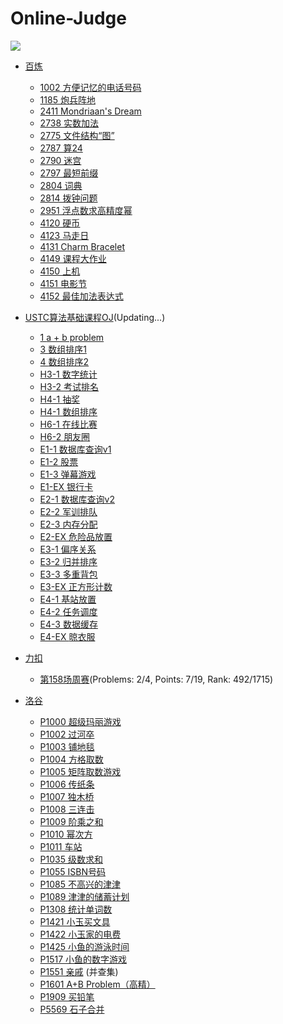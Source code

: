 # Online-Judge
[![](https://img.shields.io/badge/OJ-@lyc0930-blueviolet.svg?style=flat)](https://github.com/lyc0930)

- [百炼](http://openjudge.cn/)
    - [1002 方便记忆的电话号码](http://bailian.openjudge.cn/practice/1002)
    - [1185 炮兵阵地](http://bailian.openjudge.cn/practice/1185)
    - [2411 Mondriaan's Dream](http://bailian.openjudge.cn/practice/2411)
    - [2738 实数加法](http://bailian.openjudge.cn/practice/2738)
    - [2775 文件结构“图”](http://bailian.openjudge.cn/practice/2775)
    - [2787 算24](http://bailian.openjudge.cn/practice/2787)
    - [2790 迷宫](http://bailian.openjudge.cn/practice/2790)
    - [2797 最短前缀](http://bailian.openjudge.cn/practice/2797)
    - [2804 词典](http://bailian.openjudge.cn/practice/2804)
    - [2814 拨钟问题](http://bailian.openjudge.cn/practice/2814)
    - [2951 浮点数求高精度幂](http://bailian.openjudge.cn/practice/2951)
    - [4120 硬币](http://bailian.openjudge.cn/practice/4120)
    - [4123 马走日](http://bailian.openjudge.cn/practice/4123)
    - [4131 Charm Bracelet](http://bailian.openjudge.cn/practice/4131)
    - [4149 课程大作业](http://bailian.openjudge.cn/practice/4149)
    - [4150 上机](http://bailian.openjudge.cn/practice/4150)
    - [4151 电影节](http://bailian.openjudge.cn/practice/4151)
    - [4152 最佳加法表达式](http://bailian.openjudge.cn/practice/4152)

- [USTC算法基础课程OJ](https://202.38.86.171/)(Updating...)
    - [1 ](https://github.com/lyc0930/Online-Judge/tree/master/ItA/1)[a + b problem](https://202.38.86.171/problem/1)
    - [3 ](https://github.com/lyc0930/Online-Judge/tree/master/ItA/3)[数组排序1](https://202.38.86.171/problem/3)
    - [4 ](https://github.com/lyc0930/Online-Judge/tree/master/ItA/4)[数组排序2](https://202.38.86.171/problem/4)
    - [H3-1 ](https://github.com/lyc0930/Online-Judge/tree/master/ItA/H3-1)[数字统计](https://202.38.86.171/problem/H3-1)
    - [H3-2 ](https://github.com/lyc0930/Online-Judge/tree/master/ItA/H3-2)[考试排名](https://202.38.86.171/problem/H3-2)
    - [H4-1 ](https://github.com/lyc0930/Online-Judge/tree/master/ItA/H4-1)[抽奖](https://202.38.86.171/problem/H4-1)
    - [H4-1 ](https://github.com/lyc0930/Online-Judge/tree/master/ItA/H4-1)[数组排序](https://202.38.86.171/problem/H4-2)
    - [H6-1 ](https://github.com/lyc0930/Online-Judge/tree/master/ItA/H6-1)[在线比赛](https://202.38.86.171/problem/H6-1)
    - [H6-2 ](https://github.com/lyc0930/Online-Judge/tree/master/ItA/H6-2)[朋友圈](https://202.38.86.171/problem/H6-2)
    - [E1-1 ](https://github.com/lyc0930/Online-Judge/tree/master/ItA/E1-1)[数据库查询v1](https://202.38.86.171/problem/E1-1)
    - [E1-2 ](https://github.com/lyc0930/Online-Judge/tree/master/ItA/E1-2)[股票](https://202.38.86.171/problem/E1-2)
    - [E1-3 ](https://github.com/lyc0930/Online-Judge/tree/master/ItA/E1-3)[弹幕游戏](https://202.38.86.171/problem/E1-3)
    - [E1-EX ](https://github.com/lyc0930/Online-Judge/tree/master/ItA/E1-EX)[银行卡](https://202.38.86.171/problem/E1-EX)
    - [E2-1 ](https://github.com/lyc0930/Online-Judge/tree/master/ItA/E2-1)[数据库查询v2](https://202.38.86.171/problem/E2-1)
    - [E2-2 ](https://github.com/lyc0930/Online-Judge/tree/master/ItA/E2-2)[军训排队](https://202.38.86.171/problem/E2-2)
    - [E2-3 ](https://github.com/lyc0930/Online-Judge/tree/master/ItA/E2-3)[内存分配](https://202.38.86.171/problem/E2-3)
    - [E2-EX ](https://github.com/lyc0930/Online-Judge/tree/master/ItA/E2-EX)[危险品放置](https://202.38.86.171/problem/E2-EX)
    - [E3-1 ](https://github.com/lyc0930/Online-Judge/tree/master/ItA/E3-1)[偏序关系](https://202.38.86.171/problem/E3-1)
    - [E3-2 ](https://github.com/lyc0930/Online-Judge/tree/master/ItA/E3-2)[归并排序](https://202.38.86.171/problem/E3-2)
    - [E3-3 ](https://github.com/lyc0930/Online-Judge/tree/master/ItA/E3-3)[多重背包](https://202.38.86.171/problem/E3-3)
    - [E3-EX ](https://github.com/lyc0930/Online-Judge/tree/master/ItA/E3-EX)[正方形计数](https://202.38.86.171/problem/E3-EX)
    - [E4-1 ](https://github.com/lyc0930/Online-Judge/tree/master/ItA/E4-1)[基站放置](https://202.38.86.171/problem/E4-1)
    - [E4-2 ](https://github.com/lyc0930/Online-Judge/tree/master/ItA/E4-2)[任务调度](https://202.38.86.171/problem/E4-2)
    - [E4-3 ](https://github.com/lyc0930/Online-Judge/tree/master/ItA/E4-3)[数据缓存](https://202.38.86.171/problem/E4-3)
    - [E4-EX ](https://github.com/lyc0930/Online-Judge/tree/master/ItA/E4-EX)[晾衣服](https://202.38.86.171/problem/E4-EX)

- [力扣](https://leetcode-cn.com)
    - [第158场周赛](https://leetcode-cn.com/contest/weekly-contest-158)(Problems: 2/4, Points: 7/19, Rank: 492/1715)

- [洛谷](https://www.luogu.org/)
    - [P1000 超级玛丽游戏](https://www.luogu.org/problem/P1000)
    - [P1002 过河卒](https://www.luogu.org/problem/P1002)
    - [P1003 铺地毯](https://www.luogu.org/problem/P1003)
    - [P1004 方格取数](https://www.luogu.org/problem/P1004)
    - [P1005 矩阵取数游戏](https://www.luogu.org/problem/P1005)
    - [P1006 传纸条](https://www.luogu.org/problem/P1006)
    - [P1007 独木桥](https://www.luogu.org/problem/P1007)
    - [P1008 三连击](https://www.luogu.org/problem/P1008)
    - [P1009 阶乘之和](https://www.luogu.org/problem/P1009)
    - [P1010 幂次方](https://www.luogu.org/problem/P1010)
    - [P1011 车站](https://www.luogu.org/problem/P1011)
    - [P1035 级数求和](https://www.luogu.org/problem/P1035)
    - [P1055 ISBN号码](https://www.luogu.org/problem/P1055)
    - [P1085 不高兴的津津](https://www.luogu.org/problem/P1085)
    - [P1089 津津的储蓄计划](https://www.luogu.org/problem/P1089)
    - [P1308 统计单词数](https://www.luogu.org/problem/P11308)
    - [P1421 小玉买文具](https://www.luogu.org/problem/P1421)
    - [P1422 小玉家的电费](https://www.luogu.org/problem/P1422)
    - [P1425 小鱼的游泳时间](https://www.luogu.org/problem/P1425)
    - [P1517 小鱼的数字游戏](https://www.luogu.org/problem/P1517)
    - [P1551 亲戚](https://www.luogu.org/problem/P1551) (并查集)
    - [P1601 A+B Problem（高精）](https://www.luogu.org/problem/P1601)
    - [P1909 买铅笔](https://www.luogu.org/problem/P1909)
    - [P5569 石子合并](https://www.luogu.org/problem/P5569)

